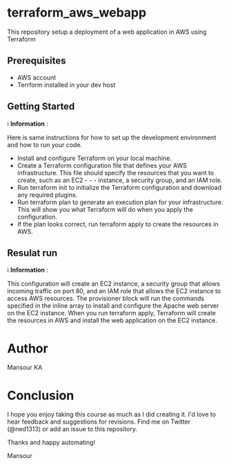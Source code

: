 # terraform_aws_webapp
This repository setup a deployment of a web application in AWS using Terraform


## Prerequisites
   * AWS account
   * Terrform installed in your dev host
   
## Getting Started
:information_source: **Information** : 

Here is same instructions for how to set up the development environment and how to run your code.

  - Install and configure Terraform on your local machine.
  - Create a Terraform configuration file that defines your AWS infrastructure. This file should specify the resources that you want to create, such as an EC2  -   -     - instance, a security group, and an IAM role.
  - Run terraform init to initialize the Terraform configuration and download any required plugins.
  - Run terraform plan to generate an execution plan for your infrastructure. This will show you what Terraform will do when you apply the configuration.
  - If the plan looks correct, run terraform apply to create the resources in AWS.


## Resulat run
:information_source: **Information** : 

This configuration will create an EC2 instance, a security group that allows incoming traffic on port 80, and an IAM role that allows the EC2 instance to access AWS resources. The provisioner block will run the commands specified in the inline array to install and configure the Apache web server on the EC2 instance. When you run terraform apply, Terraform will create the resources in AWS and install the web application on the EC2 instance.


# Author
Mansour KA

# Conclusion
I hope you enjoy taking this course as much as I did creating it. I'd love to hear feedback and suggestions for revisions. Find me on Twitter (@ned1313) or add an issue to this repository.

Thanks and happy automating!

Mansour
